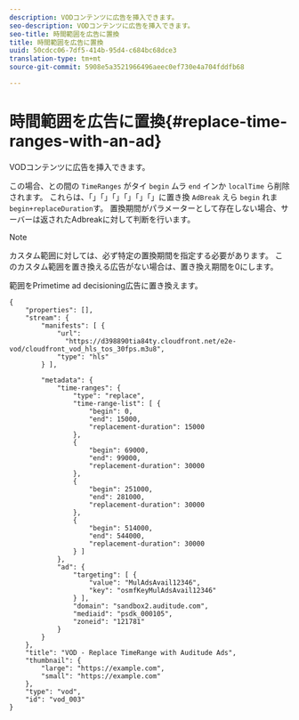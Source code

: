 ```yaml
---
description: VODコンテンツに広告を挿入できます。
seo-description: VODコンテンツに広告を挿入できます。
seo-title: 時間範囲を広告に置換
title: 時間範囲を広告に置換
uuid: 50cdcc06-7df5-414b-95d4-c684bc68dce3
translation-type: tm+mt
source-git-commit: 5908e5a3521966496aeec0ef730e4a704fddfb68

---
```



# 時間範囲を広告に置換{#replace-time-ranges-with-an-ad}

VODコンテンツに広告を挿入できます。

この場合、との間の `TimeRanges` がタイ `begin` ムラ `end` インか `localTime` ら削除されます。 これらは、「」「」「」「」「」「」に置き換 `AdBreak` えら `begin` れま `begin+replaceDuration`す。 置換期間がパラメーターとして存在しない場合、サーバーは返されたAdbreakに対して判断を行います。

>[!NOTE]
>
>カスタム範囲に対しては、必ず特定の置換期間を指定する必要があります。 このカスタム範囲を置き換える広告がない場合は、置き換え期間を0にします。

範囲をPrimetime ad decisioning広告に置き換えます。

```
{   
    "properties": [],
    "stream": {
        "manifests": [ {
            "url": 
              "https://d398890tia84ty.cloudfront.net/e2e-vod/cloudfront_vod_hls_tos_30fps.m3u8",
            "type": "hls"
        } ],
                 
        "metadata": {
            "time-ranges": {
                "type": "replace",
                "time-range-list": [ {
                    "begin": 0,
                    "end": 15000,
                    "replacement-duration": 15000 
                },
                {
                    "begin": 69000,
                    "end": 99000,
                    "replacement-duration": 30000
                },
                {
                    "begin": 251000,
                    "end": 281000,
                    "replacement-duration": 30000
                },
                {
                    "begin": 514000,
                    "end": 544000,
                    "replacement-duration": 30000
                } ]
            },
            "ad": {
                "targeting": [ {
                    "value": "MulAdsAvail12346",
                    "key": "osmfKeyMulAdsAvail12346"
                } ],
                "domain": "sandbox2.auditude.com",
                "mediaid": "psdk_000105",
                "zoneid": "121781"
            }     
        }
    },   
    "title": "VOD - Replace TimeRange with Auditude Ads",
    "thumbnail": {
        "large": "https://example.com",
        "small": "https://example.com"
    },
    "type": "vod",
    "id": "vod_003"
}
```

